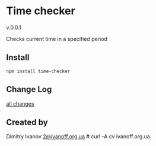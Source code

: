 # Time checker

v.0.0.1

Checks current time in a specified period


## Install

`npm install time-checker`


## Change Log

[all changes](CHANGELOG.md)


## Created by

Dimitry Ivanov <2@ivanoff.org.ua> # curl -A cv ivanoff.org.ua
